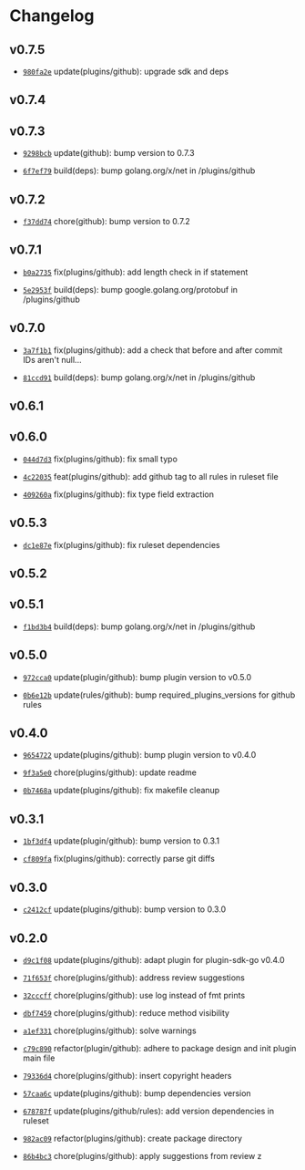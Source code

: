 # Changelog

## v0.7.5

- [`980fa2e`](https://github.com/falcosecurity/plugins/commit/980fa2e4) update(plugins/github): upgrade sdk and deps

## v0.7.4

## v0.7.3

- [`9298bcb`](https://github.com/falcosecurity/plugins/commit/9298bcb5) update(github): bump version to 0.7.3

- [`6f7ef79`](https://github.com/falcosecurity/plugins/commit/6f7ef799) build(deps): bump golang.org/x/net in /plugins/github

## v0.7.2

- [`f37dd74`](https://github.com/falcosecurity/plugins/commit/f37dd748) chore(github): bump version to 0.7.2

## v0.7.1

- [`b0a2735`](https://github.com/falcosecurity/plugins/commit/b0a27351) fix(plugins/github): add length check in if statement

- [`5e2953f`](https://github.com/falcosecurity/plugins/commit/5e2953f8) build(deps): bump google.golang.org/protobuf in /plugins/github

## v0.7.0

- [`3a7f1b1`](https://github.com/falcosecurity/plugins/commit/3a7f1b19) fix(plugins/github): add a check that before and after commit IDs aren't null...

- [`81ccd91`](https://github.com/falcosecurity/plugins/commit/81ccd91d) build(deps): bump golang.org/x/net in /plugins/github

## v0.6.1

## v0.6.0

- [`044d7d3`](https://github.com/falcosecurity/plugins/commit/044d7d3e) fix(plugins/github): fix small typo

- [`4c22035`](https://github.com/falcosecurity/plugins/commit/4c220355) feat(plugins/github): add github tag to all rules in ruleset file

- [`409260a`](https://github.com/falcosecurity/plugins/commit/409260ab) fix(plugins/github): fix type field extraction

## v0.5.3

- [`dc1e87e`](https://github.com/falcosecurity/plugins/commit/dc1e87e9) fix(plugins/github): fix ruleset dependencies

## v0.5.2

## v0.5.1

- [`f1bd3b4`](https://github.com/falcosecurity/plugins/commit/f1bd3b4e) build(deps): bump golang.org/x/net in /plugins/github

## v0.5.0

- [`972cca0`](https://github.com/falcosecurity/plugins/commit/972cca0b) update(plugin/github): bump plugin version to v0.5.0

- [`0b6e12b`](https://github.com/falcosecurity/plugins/commit/0b6e12b5) update(rules/github): bump required_plugins_versions for github rules

## v0.4.0

- [`9654722`](https://github.com/falcosecurity/plugins/commit/96547228) update(plugins/github): bump plugin version to v0.4.0

- [`9f3a5e0`](https://github.com/falcosecurity/plugins/commit/9f3a5e0e) chore(plugins/github): update readme

- [`0b7468a`](https://github.com/falcosecurity/plugins/commit/0b7468a0) update(plugins/github): fix makefile cleanup

## v0.3.1

- [`1bf3df4`](https://github.com/falcosecurity/plugins/commit/1bf3df4c) update(plugin/github): bump version to 0.3.1

- [`cf809fa`](https://github.com/falcosecurity/plugins/commit/cf809fa9) fix(plugins/github): correctly parse git diffs

## v0.3.0

- [`c2412cf`](https://github.com/falcosecurity/plugins/commit/c2412cf5) update(plugins/github): bump version to 0.3.0

## v0.2.0

- [`d9c1f08`](https://github.com/falcosecurity/plugins/commit/d9c1f084) update(plugins/github): adapt plugin for plugin-sdk-go v0.4.0

- [`71f653f`](https://github.com/falcosecurity/plugins/commit/71f653f3) chore(plugins/github): address review suggestions

- [`32cccff`](https://github.com/falcosecurity/plugins/commit/32cccff1) chore(plugins/github): use log instead of fmt prints

- [`dbf7459`](https://github.com/falcosecurity/plugins/commit/dbf7459f) chore(plugins/github): reduce method visibility

- [`a1ef331`](https://github.com/falcosecurity/plugins/commit/a1ef331c) chore(plugins/github): solve warnings

- [`c79c890`](https://github.com/falcosecurity/plugins/commit/c79c8904) refactor(plugin/github): adhere to package design and init plugin main file

- [`79336d4`](https://github.com/falcosecurity/plugins/commit/79336d4d) chore(plugins/github): insert copyright headers

- [`57caa6c`](https://github.com/falcosecurity/plugins/commit/57caa6c4) update(plugins/github): bump dependencies version

- [`678787f`](https://github.com/falcosecurity/plugins/commit/678787f8) update(plugins/github/rules): add version dependencies in ruleset

- [`982ac09`](https://github.com/falcosecurity/plugins/commit/982ac09b) refactor(plugins/github): create package directory

- [`86b4bc3`](https://github.com/falcosecurity/plugins/commit/86b4bc33) chore(plugins/github): apply suggestions from review
z